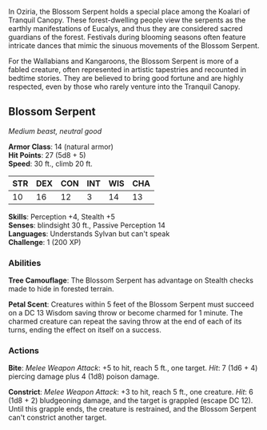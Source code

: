 In Oziria, the Blossom Serpent holds a special place among the Koalari of Tranquil Canopy. These forest-dwelling people view the serpents as the earthly manifestations of Eucalys, and thus they are considered sacred guardians of the forest. Festivals during blooming seasons often feature intricate dances that mimic the sinuous movements of the Blossom Serpent.

For the Wallabians and Kangaroons, the Blossom Serpent is more of a fabled creature, often represented in artistic tapestries and recounted in bedtime stories. They are believed to bring good fortune and are highly respected, even by those who rarely venture into the Tranquil Canopy.

## Blossom Serpent

_Medium beast, neutral good_

**Armor Class**: 14 (natural armor)  
**Hit Points**: 27 (5d8 + 5)  
**Speed**: 30 ft., climb 20 ft.

|STR|DEX|CON|INT|WIS|CHA|
|---|---|---|---|---|---|
|10|16|12|3|14|13|

**Skills**: Perception +4, Stealth +5  
**Senses**: blindsight 30 ft., Passive Perception 14  
**Languages**: Understands Sylvan but can't speak  
**Challenge**: 1 (200 XP)

### Abilities

**Tree Camouflage**: The Blossom Serpent has advantage on Stealth checks made to hide in forested terrain.

**Petal Scent**: Creatures within 5 feet of the Blossom Serpent must succeed on a DC 13 Wisdom saving throw or become charmed for 1 minute. The charmed creature can repeat the saving throw at the end of each of its turns, ending the effect on itself on a success.

### Actions

**Bite**: _Melee Weapon Attack_: +5 to hit, reach 5 ft., one target. _Hit_: 7 (1d6 + 4) piercing damage plus 4 (1d8) poison damage.

**Constrict**: _Melee Weapon Attack_: +3 to hit, reach 5 ft., one creature. _Hit_: 6 (1d8 + 2) bludgeoning damage, and the target is grappled (escape DC 12). Until this grapple ends, the creature is restrained, and the Blossom Serpent can't constrict another target.